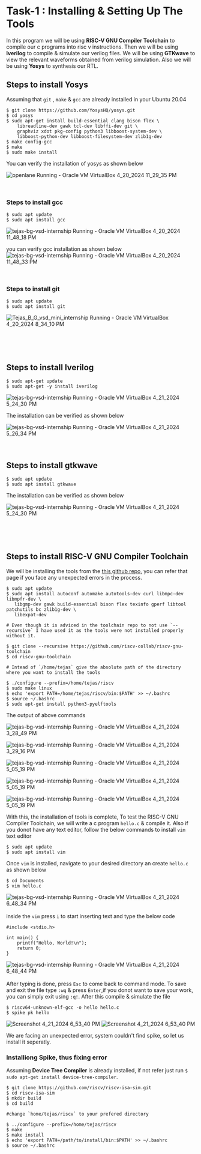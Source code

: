 # Task-1 : Installing & Setting Up The Tools

In this program we will be using **RISC-V GNU Compiler Toolchain** to compile our c programs into risc v instructions. 
Then we will be using **Iverilog** to compile & simulate our verilog files. 
We will be using **GTKwave** to view the relevant waveforms obtained from verilog simulation.
Also we will be using **Yosys** to synthesis our RTL.

## Steps to install Yosys

Assuming that `git` , `make` & `gcc` are already installed in your Ubuntu 20.04


```
$ git clone https://github.com/YosysHQ/yosys.git
$ cd yosys
$ sudo apt-get install build-essential clang bison flex \
    libreadline-dev gawk tcl-dev libffi-dev git \
    graphviz xdot pkg-config python3 libboost-system-dev \
    libboost-python-dev libboost-filesystem-dev zlib1g-dev
$ make config-gcc
$ make 
$ sudo make install
```

You can verify the installation of yosys as shown below

![openlane  Running  - Oracle VM VirtualBox 4_20_2024 11_29_35 PM](https://github.com/tejasbg19/VSD-squadron-mini-internship/assets/163899793/7a5c36b0-7832-4c81-bbd8-bda9f40f44bb)


<br>

### Steps to install gcc 

```
$ sudo apt update
$ sudo apt install gcc
```

![tejas-bg-vsd-internship  Running  - Oracle VM VirtualBox 4_20_2024 11_48_18 PM](https://github.com/tejasbg19/VSD-squadron-mini-internship/assets/163899793/d511cc76-c5a7-41e6-895d-ca528712243b)


you can verify gcc installation as shown below
![tejas-bg-vsd-internship  Running  - Oracle VM VirtualBox 4_20_2024 11_48_33 PM](https://github.com/tejasbg19/VSD-squadron-mini-internship/assets/163899793/c1a47345-545a-4273-a9cd-239e9321a3d1)

<br>


### Steps to install git

```
$ sudo apt update
$ sudo apt install git
```

![Tejas_B_G_vsd_mini_internship  Running  - Oracle VM VirtualBox 4_20_2024 8_34_10 PM](https://github.com/tejasbg19/VSD-squadron-mini-internship/assets/163899793/0335cf76-3980-4854-9be8-cf9e56c98de0)

<br>
<br>
<br>


## Steps to install Iverilog


```
$ sudo apt-get update
$ sudo apt-get -y install iverilog
```

![tejas-bg-vsd-internship  Running  - Oracle VM VirtualBox 4_21_2024 5_24_30 PM](https://github.com/tejasbg19/VSD-squadron-mini-internship/assets/163899793/9de7728a-8fe7-4c14-b5e7-2c77f02891cc)


The installation can be verified as shown below

![tejas-bg-vsd-internship  Running  - Oracle VM VirtualBox 4_21_2024 5_26_34 PM](https://github.com/tejasbg19/VSD-squadron-mini-internship/assets/163899793/2b9d8b80-7610-4459-a803-409154fa3734)
<br>
<br>
<br>




## Steps to install gtkwave

```
$ sudo apt update
$ sudo apt install gtkwave
```

The installation can be verified as shown below

![tejas-bg-vsd-internship  Running  - Oracle VM VirtualBox 4_21_2024 5_24_30 PM](https://github.com/tejasbg19/VSD-squadron-mini-internship/assets/163899793/1e61c1bf-b2dc-4e6c-ada7-c56b623853a9)

<br> 
<br>
<br>

## Steps to install RISC-V GNU Compiler Toolchain

We will be installing the tools from the [this github repo](https://github.com/riscv-collab/riscv-gnu-toolchain), you can refer that page if you face any unexpected errors in the process. 

```
$ sudo apt update
$ sudo apt install autoconf automake autotools-dev curl libmpc-dev libmpfr-dev \
   libgmp-dev gawk build-essential bison flex texinfo gperf libtool patchutils bc zlib1g-dev \ 
   libexpat-dev

# Even though it is adviced in the toolchain repo to not use `--recursive` I have used it as the tools were not installed properly without it.

$ git clone --recursive https://github.com/riscv-collab/riscv-gnu-toolchain  
$ cd riscv-gnu-toolchain

# Intead of `/home/tejas` give the absolute path of the directory where you want to install the tools

$ ./configure --prefix=/home/tejas/riscv
$ sudo make linux
$ echo 'export PATH=/home/tejas/riscv/bin:$PATH' >> ~/.bashrc
$ source ~/.bashrc
$ sudo apt-get install python3-pyelftools
```

The output of above commands

![tejas-bg-vsd-internship  Running  - Oracle VM VirtualBox 4_21_2024 3_28_49 PM](https://github.com/tejasbg19/VSD-squadron-mini-internship/assets/163899793/e7f48a8d-7370-424f-81b2-667ec5b66648)


![tejas-bg-vsd-internship  Running  - Oracle VM VirtualBox 4_21_2024 3_29_16 PM](https://github.com/tejasbg19/VSD-squadron-mini-internship/assets/163899793/94884629-533a-470a-ac5c-af8ea534e21f)


![tejas-bg-vsd-internship  Running  - Oracle VM VirtualBox 4_21_2024 5_05_19 PM](https://github.com/tejasbg19/VSD-squadron-mini-internship/assets/163899793/cb3ac9de-3399-441e-999c-cc416ba2ab33)


![tejas-bg-vsd-internship  Running  - Oracle VM VirtualBox 4_21_2024 5_05_19 PM](https://github.com/tejasbg19/VSD-squadron-mini-internship/assets/163899793/e9ba9e52-1cba-474a-b79b-2b7f7f187cf5)


![tejas-bg-vsd-internship  Running  - Oracle VM VirtualBox 4_21_2024 5_05_19 PM](https://github.com/tejasbg19/VSD-squadron-mini-internship/assets/163899793/a6125c9a-06f4-4285-b04f-ef9cda00d4ec)

With this, the installation of tools is complete, To test the RISC-V GNU Compiler Toolchain, we will write a c program `hello.c` & compile it. Also if you donot have any text editor, follow the below commands to install `vim` text editor

```
$ sudo apt update
$ sudo apt install vim
```

Once `vim` is installed, navigate to your desired directory an create `hello.c` as shown below
```
$ cd Documents
$ vim hello.c
```
![tejas-bg-vsd-internship  Running  - Oracle VM VirtualBox 4_21_2024 6_48_34 PM](https://github.com/tejasbg19/VSD-squadron-mini-internship/assets/163899793/3918e88b-59fa-4cdb-b2b4-8d4991f2fa54)
<br><br>
inside the `vim` press `i` to start inserting text and type the below code
```
#include <stdio.h>

int main() {
    printf("Hello, World!\n");
    return 0;
}
```
![tejas-bg-vsd-internship  Running  - Oracle VM VirtualBox 4_21_2024 6_48_44 PM](https://github.com/tejasbg19/VSD-squadron-mini-internship/assets/163899793/76dcedfe-e8ce-4030-a664-dcbfc8c56e30)
<br> <br>
After typing is done, press `Esc` to come back to command mode. To save and exit the file type `:wq` & press `Enter`,if you donot want to save your work, you can simply exit using `:q!`. After this compile & simulate the file

```
$ riscv64-unknown-elf-gcc -o hello hello.c
$ spike pk hello
```

![Screenshot 4_21_2024 6_53_40 PM](https://github.com/tejasbg19/VSD-squadron-mini-internship/assets/163899793/cc50abc7-4e37-4a6a-bac1-53433acf1333)
![Screenshot 4_21_2024 6_53_40 PM](https://github.com/tejasbg19/VSD-squadron-mini-internship/assets/163899793/bf276d24-90a2-41ae-80b7-5475e45433b0)

We are facing an unexpected error, system couldn't find spike, so let us install it seperatly.
<br>



### Installiong Spike, thus fixing error

Assuming **Device Tree Compiler** is already installed, if not refer just run `$ sudo apt-get install device-tree-compiler`.

```
$ git clone https://github.com/riscv/riscv-isa-sim.git
$ cd riscv-isa-sim
$ mkdir build
$ cd build

#change `home/tejas/riscv` to your prefered directory

$ ../configure --prefix=/home/tejas/riscv
$ make
$ make install
$ echo 'export PATH=/path/to/install/bin:$PATH' >> ~/.bashrc
$ source ~/.bashrc
```



